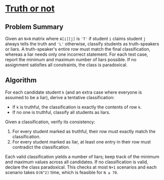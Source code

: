 # [Truth or not](https://www.spoj.com/problems/LIAR/)

## Problem Summary
Given an `N×N` matrix where `A[i][j]` is `'T'` if student `i` claims student `j` always tells the truth and `'L'` otherwise, classify students as truth-speakers or liars.  A truth-speaker's entire row must match the final classification, whereas a liar needs only one incorrect statement.  For each test case, report the minimum and maximum number of liars possible.  If no assignment satisfies all constraints, the class is paradoxical.

## Algorithm
For each candidate student `k` (and an extra case where everyone is assumed to be a liar), derive a tentative classification:
- If `k` is truthful, the classification is exactly the contents of row `k`.
- If no one is truthful, classify all students as liars.

Given a classification, verify its consistency:
1. For every student marked as truthful, their row must exactly match the classification.
2. For every student marked as liar, at least one entry in their row must contradict the classification.

Each valid classification yields a number of liars; keep track of the minimum and maximum values across all candidates.  If no classification is valid, declare the class paradoxical.  This checks at most `N+1` scenarios and each scenario takes `O(N^2)` time, which is feasible for `N ≤ 70`.
